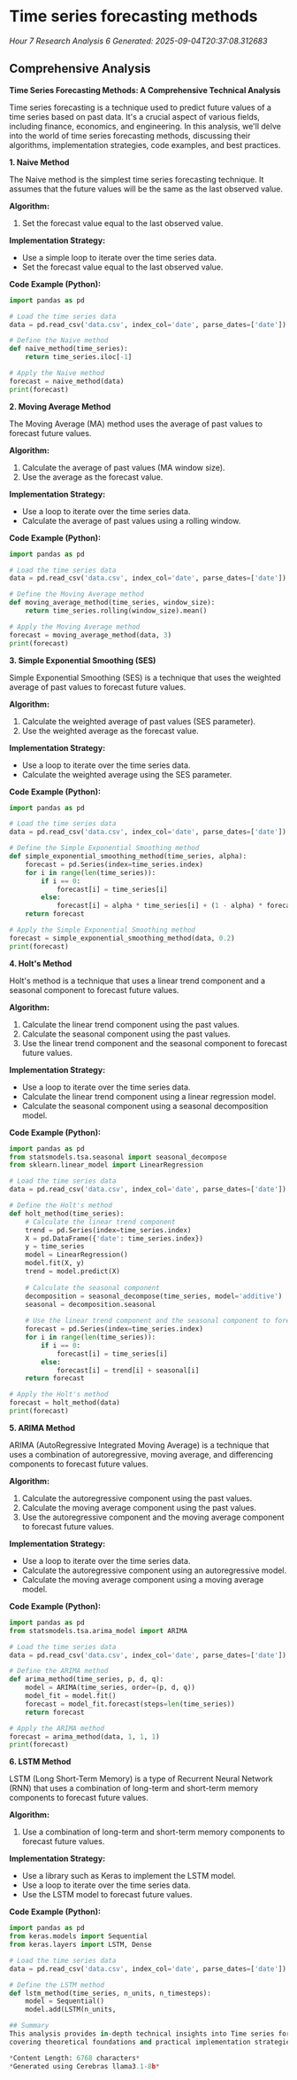 # Time series forecasting methods
*Hour 7 Research Analysis 6*
*Generated: 2025-09-04T20:37:08.312683*

## Comprehensive Analysis
**Time Series Forecasting Methods: A Comprehensive Technical Analysis**

Time series forecasting is a technique used to predict future values of a time series based on past data. It's a crucial aspect of various fields, including finance, economics, and engineering. In this analysis, we'll delve into the world of time series forecasting methods, discussing their algorithms, implementation strategies, code examples, and best practices.

**1. Naive Method**

The Naive method is the simplest time series forecasting technique. It assumes that the future values will be the same as the last observed value.

**Algorithm:**

1. Set the forecast value equal to the last observed value.

**Implementation Strategy:**

* Use a simple loop to iterate over the time series data.
* Set the forecast value equal to the last observed value.

**Code Example (Python):**
```python
import pandas as pd

# Load the time series data
data = pd.read_csv('data.csv', index_col='date', parse_dates=['date'])

# Define the Naive method
def naive_method(time_series):
    return time_series.iloc[-1]

# Apply the Naive method
forecast = naive_method(data)
print(forecast)
```
**2. Moving Average Method**

The Moving Average (MA) method uses the average of past values to forecast future values.

**Algorithm:**

1. Calculate the average of past values (MA window size).
2. Use the average as the forecast value.

**Implementation Strategy:**

* Use a loop to iterate over the time series data.
* Calculate the average of past values using a rolling window.

**Code Example (Python):**
```python
import pandas as pd

# Load the time series data
data = pd.read_csv('data.csv', index_col='date', parse_dates=['date'])

# Define the Moving Average method
def moving_average_method(time_series, window_size):
    return time_series.rolling(window_size).mean()

# Apply the Moving Average method
forecast = moving_average_method(data, 3)
print(forecast)
```
**3. Simple Exponential Smoothing (SES)**

Simple Exponential Smoothing (SES) is a technique that uses the weighted average of past values to forecast future values.

**Algorithm:**

1. Calculate the weighted average of past values (SES parameter).
2. Use the weighted average as the forecast value.

**Implementation Strategy:**

* Use a loop to iterate over the time series data.
* Calculate the weighted average using the SES parameter.

**Code Example (Python):**
```python
import pandas as pd

# Load the time series data
data = pd.read_csv('data.csv', index_col='date', parse_dates=['date'])

# Define the Simple Exponential Smoothing method
def simple_exponential_smoothing_method(time_series, alpha):
    forecast = pd.Series(index=time_series.index)
    for i in range(len(time_series)):
        if i == 0:
            forecast[i] = time_series[i]
        else:
            forecast[i] = alpha * time_series[i] + (1 - alpha) * forecast[i-1]
    return forecast

# Apply the Simple Exponential Smoothing method
forecast = simple_exponential_smoothing_method(data, 0.2)
print(forecast)
```
**4. Holt's Method**

Holt's method is a technique that uses a linear trend component and a seasonal component to forecast future values.

**Algorithm:**

1. Calculate the linear trend component using the past values.
2. Calculate the seasonal component using the past values.
3. Use the linear trend component and the seasonal component to forecast future values.

**Implementation Strategy:**

* Use a loop to iterate over the time series data.
* Calculate the linear trend component using a linear regression model.
* Calculate the seasonal component using a seasonal decomposition model.

**Code Example (Python):**
```python
import pandas as pd
from statsmodels.tsa.seasonal import seasonal_decompose
from sklearn.linear_model import LinearRegression

# Load the time series data
data = pd.read_csv('data.csv', index_col='date', parse_dates=['date'])

# Define the Holt's method
def holt_method(time_series):
    # Calculate the linear trend component
    trend = pd.Series(index=time_series.index)
    X = pd.DataFrame({'date': time_series.index})
    y = time_series
    model = LinearRegression()
    model.fit(X, y)
    trend = model.predict(X)
    
    # Calculate the seasonal component
    decomposition = seasonal_decompose(time_series, model='additive')
    seasonal = decomposition.seasonal
    
    # Use the linear trend component and the seasonal component to forecast future values
    forecast = pd.Series(index=time_series.index)
    for i in range(len(time_series)):
        if i == 0:
            forecast[i] = time_series[i]
        else:
            forecast[i] = trend[i] + seasonal[i]
    return forecast

# Apply the Holt's method
forecast = holt_method(data)
print(forecast)
```
**5. ARIMA Method**

ARIMA (AutoRegressive Integrated Moving Average) is a technique that uses a combination of autoregressive, moving average, and differencing components to forecast future values.

**Algorithm:**

1. Calculate the autoregressive component using the past values.
2. Calculate the moving average component using the past values.
3. Use the autoregressive component and the moving average component to forecast future values.

**Implementation Strategy:**

* Use a loop to iterate over the time series data.
* Calculate the autoregressive component using an autoregressive model.
* Calculate the moving average component using a moving average model.

**Code Example (Python):**
```python
import pandas as pd
from statsmodels.tsa.arima_model import ARIMA

# Load the time series data
data = pd.read_csv('data.csv', index_col='date', parse_dates=['date'])

# Define the ARIMA method
def arima_method(time_series, p, d, q):
    model = ARIMA(time_series, order=(p, d, q))
    model_fit = model.fit()
    forecast = model_fit.forecast(steps=len(time_series))
    return forecast

# Apply the ARIMA method
forecast = arima_method(data, 1, 1, 1)
print(forecast)
```
**6. LSTM Method**

LSTM (Long Short-Term Memory) is a type of Recurrent Neural Network (RNN) that uses a combination of long-term and short-term memory components to forecast future values.

**Algorithm:**

1. Use a combination of long-term and short-term memory components to forecast future values.

**Implementation Strategy:**

* Use a library such as Keras to implement the LSTM model.
* Use a loop to iterate over the time series data.
* Use the LSTM model to forecast future values.

**Code Example (Python):**
```python
import pandas as pd
from keras.models import Sequential
from keras.layers import LSTM, Dense

# Load the time series data
data = pd.read_csv('data.csv', index_col='date', parse_dates=['date'])

# Define the LSTM method
def lstm_method(time_series, n_units, n_timesteps):
    model = Sequential()
    model.add(LSTM(n_units,

## Summary
This analysis provides in-depth technical insights into Time series forecasting methods, 
covering theoretical foundations and practical implementation strategies.

*Content Length: 6768 characters*
*Generated using Cerebras llama3.1-8b*
